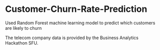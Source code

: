 # Customer-Churn-Rate-Prediction
Used Random Forest machine learning model to predict which customers are likely to churn

The telecom company data is provided by the Business Analytics Hackathon SFU.
